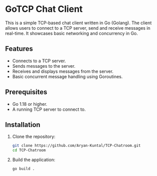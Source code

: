 # GoTCP Chat Client

This is a simple TCP-based chat client written in Go (Golang). The client allows users to connect to a TCP server, send and receive messages in real-time. It showcases basic networking and concurrency in Go.

## Features
- Connects to a TCP server.
- Sends messages to the server.
- Receives and displays messages from the server.
- Basic concurrent message handling using Goroutines.

## Prerequisites
- Go 1.18 or higher.
- A running TCP server to connect to.

## Installation

1. Clone the repository:
   ```bash
   git clone https://github.com/Aryan-Kuntal/TCP-Chatroom.git
   cd TCP-Chatroom

2. Build the application:
   ```bash
   go build .




